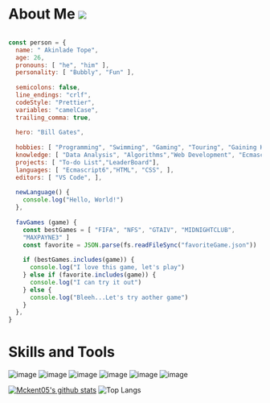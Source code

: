 
# About Me  ![](https://visitor-badge.laobi.icu/badge?page_id=mckent05.mckent05)

```Javascript

const person = {
  name: " Akinlade Tope",
  age: 26,
  pronouns: [ "he", "him" ],
  personality: [ "Bubbly", "Fun" ],
  
  semicolons: false,
  line_endings: "crlf",
  codeStyle: "Prettier",
  variables: "camelCase",
  trailing_comma: true,
  
  hero: "Bill Gates",
  
  hobbies: [ "Programming", "Swimming", "Gaming", "Touring", "Gaining Knowledge", ],
  knowledge: [ "Data Analysis", "Algorithms","Web Development", "Ecmascript", "Numbers",],
  projects: [ "To-do List","LeaderBoard"],  
  languages: [ "Ecmascript6","HTML", "CSS", ],
  editors: [ "VS Code", ],
  
  newLanguage() {
    console.log("Hello, World!")
  },
  
  favGames (game) {
    const bestGames = [ "FIFA", "NFS", "GTAIV", "MIDNIGHTCLUB", 
    "MAXPAYNE3" ]
    const favorite = JSON.parse(fs.readFileSync("favoriteGame.json"))
    
    if (bestGames.includes(game)) {
      console.log("I love this game, let's play")
    } else if (favorite.includes(game)) {
      console.log("I can try it out")
    } else {
      console.log("Bleeh...Let's try aother game")
    }
  },
}

```

# Skills and Tools


![image](https://user-images.githubusercontent.com/73607512/139525328-1868a728-388e-4db1-82c2-eb3ffd3a4b19.png) ![image](https://user-images.githubusercontent.com/73607512/139525336-b56c0f3b-149b-4812-af62-f1627df48e11.png) ![image](https://user-images.githubusercontent.com/73607512/139525307-2df0ef0a-afaa-4840-9c62-e0e1a6d477e7.png) ![image](https://user-images.githubusercontent.com/73607512/139525347-fed83cbc-9072-4597-b915-027927e239c3.png) ![image](https://user-images.githubusercontent.com/73607512/139525353-5ea204b5-3ab6-4270-9e68-e6b12e569259.png) ![image](https://user-images.githubusercontent.com/73607512/139525368-2067fd89-47a4-40e4-bd2a-38988a36ac47.png)

 
 [![Mckent05's github stats](https://github-readme-stats.vercel.app/api?username=mckent05)](https://github.com/mckent05/github-readme-stats) ![Top Langs](https://github-readme-stats.vercel.app/api/top-langs/?username=mckent05&theme=tokyonight)




<!---
mckent05/mckent05 is a ✨ special ✨ repository because its `README.md` (this file) appears on your GitHub profile.
You can click the Preview link to take a look at your changes.
--->
